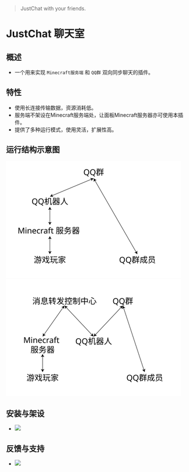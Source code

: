 > JustChat with your friends.

# JustChat 聊天室

## 概述
- 一个用来实现 ```Minecraft服务端``` 和 ```QQ群``` 双向同步聊天的插件。

## 特性
- 使用长连接传输数据，资源消耗低。
- 服务端不架设在Minecraft服务端处，让面板Minecraft服务器亦可使用本插件。
- 提供了多种运行模式，使用灵活，扩展性高。

## 运行结构示意图
<img src="/image/structure1.svg" width="480"/>
<img src="/image/structure2.svg" width="480"/>

## 安装与架设
- <img src="https://wx2.sinaimg.cn/large/8ddab624ly1fwzu4lofwbg203o03kwjm.gif" width="240"/>

## 反馈与支持
- <img src="https://wx1.sinaimg.cn/large/8ddab624ly1fwzu4luz6oj20f00f0q3k.jpg" width="240"/>